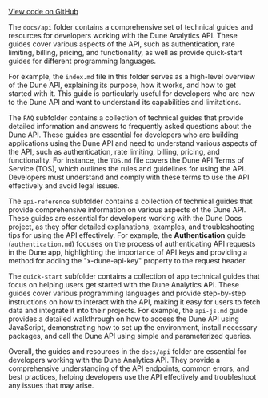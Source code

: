 [View code on GitHub](https://dune.com/docs/api)

The `docs/api` folder contains a comprehensive set of technical guides and resources for developers working with the Dune Analytics API. These guides cover various aspects of the API, such as authentication, rate limiting, billing, pricing, and functionality, as well as provide quick-start guides for different programming languages.

For example, the `index.md` file in this folder serves as a high-level overview of the Dune API, explaining its purpose, how it works, and how to get started with it. This guide is particularly useful for developers who are new to the Dune API and want to understand its capabilities and limitations.

The `FAQ` subfolder contains a collection of technical guides that provide detailed information and answers to frequently asked questions about the Dune API. These guides are essential for developers who are building applications using the Dune API and need to understand various aspects of the API, such as authentication, rate limiting, billing, pricing, and functionality. For instance, the `TOS.md` file covers the Dune API Terms of Service (TOS), which outlines the rules and guidelines for using the API. Developers must understand and comply with these terms to use the API effectively and avoid legal issues.

The `api-reference` subfolder contains a collection of technical guides that provide comprehensive information on various aspects of the Dune API. These guides are essential for developers working with the Dune Docs project, as they offer detailed explanations, examples, and troubleshooting tips for using the API effectively. For example, the **Authentication** guide (`authentication.md`) focuses on the process of authenticating API requests in the Dune app, highlighting the importance of API keys and providing a method for adding the "x-dune-api-key" property to the request header.

The `quick-start` subfolder contains a collection of app technical guides that focus on helping users get started with the Dune Analytics API. These guides cover various programming languages and provide step-by-step instructions on how to interact with the API, making it easy for users to fetch data and integrate it into their projects. For example, the `api-js.md` guide provides a detailed walkthrough on how to access the Dune API using JavaScript, demonstrating how to set up the environment, install necessary packages, and call the Dune API using simple and parameterized queries.

Overall, the guides and resources in the `docs/api` folder are essential for developers working with the Dune Analytics API. They provide a comprehensive understanding of the API endpoints, common errors, and best practices, helping developers use the API effectively and troubleshoot any issues that may arise.
